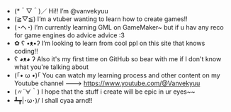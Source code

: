 - (*＾▽＾)／ Hi!! I’m @vanvekyuu
- (≧▽≦) I’m a vtuber wanting to learn how to create games!!
- (◔ヘ◔) I’m currently learning GML on GameMaker~ but if u hav any reco for game engines do advice advice :3 
- ✿ ʕ •ᴥ•ʔ I’m looking to learn from cool ppl on this site that knows coding!!
- ʕ ◕ᴥ◕ ʔ Also it's my first time on GitHub so bear with me if I don't know what you're talking about 
- (｢• ω •)｢ You can watch my learning process and other content on my Youtube channel ---> https://www.youtube.com/@Vanvekyuu
- (〃´∀｀) I hope that the stuff i create will be epic in ur eyes~~
- ┻┳|･ω･)/ I shall cyaa arnd!!

<!---
vanvekyuu/vanvekyuu is a ✨ special ✨ repository because its `README.md` (this file) appears on your GitHub profile.
You can click the Preview link to take a look at your changes.
--->
